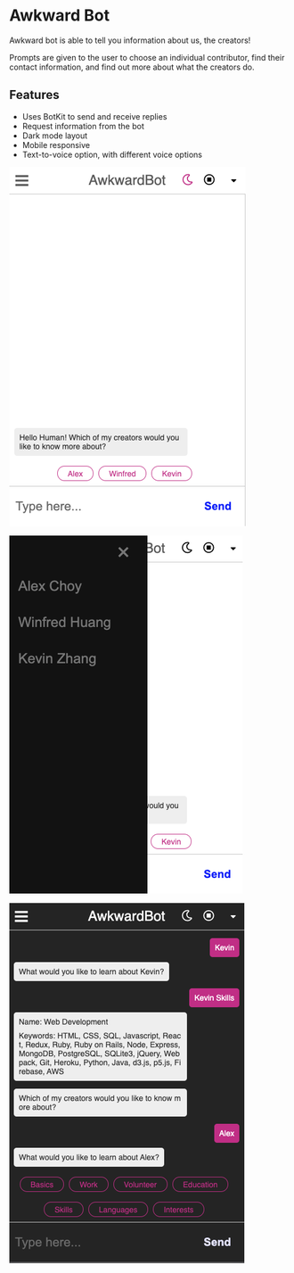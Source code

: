 # Awkward Bot

Awkward bot is able to tell you information about us, the creators!

Prompts are given to the user to choose an individual contributor, find their contact information, and find out more about what the creators do.

## Features
* Uses BotKit to send and receive replies
* Request information from the bot 
* Dark mode layout
* Mobile responsive
* Text-to-voice option, with different voice options

![main-page](https://github.com/kxwzhang/AwkwardBot/blob/main/public/images/main-page.png)

![side-bar](https://github.com/kxwzhang/AwkwardBot/blob/main/public/images/side-bar.png)

![dark-mode](https://github.com/kxwzhang/AwkwardBot/blob/main/public/images/dark-mode.png)
